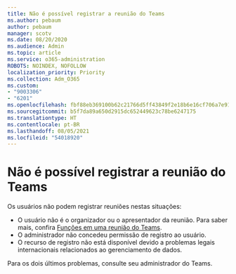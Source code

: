 ```yaml
---
title: Não é possível registrar a reunião do Teams
ms.author: pebaum
author: pebaum
manager: scotv
ms.date: 08/20/2020
ms.audience: Admin
ms.topic: article
ms.service: o365-administration
ROBOTS: NOINDEX, NOFOLLOW
localization_priority: Priority
ms.collection: Adm_O365
ms.custom:
- "9003306"
- "6201"
ms.openlocfilehash: fbf88eb369100b62c21766d5ff43849f2e18b6e16cf706a7e91a316abc3bdd27
ms.sourcegitcommit: b5f7da89a650d2915dc652449623c78be6247175
ms.translationtype: HT
ms.contentlocale: pt-BR
ms.lasthandoff: 08/05/2021
ms.locfileid: "54018920"
---
```

# <a name="cant-record-teams-meeting"></a>Não é possível registrar a reunião do Teams

Os usuários não podem registrar reuniões nestas situações:  

- O usuário não é o organizador ou o apresentador da reunião. Para saber mais, confira [Funções em uma reunião do Teams](https://support.microsoft.com/office/roles-in-a-teams-meeting-c16fa7d0-1666-4dde-8686-0a0bfe16e019).
- O administrador não concedeu permissão de registro ao usuário.
- O recurso de registro não está disponível devido a problemas legais internacionais relacionados ao gerenciamento de dados.

Para os dois últimos problemas, consulte seu administrador do Teams.